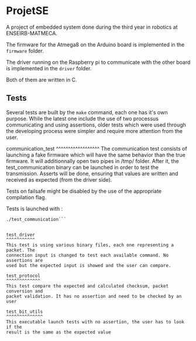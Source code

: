 ProjetSE
========

A project of embedded system done during the third year in robotics at
ENSEIRB-MATMECA.

The firmware for the Atmega8 on the Arduino board is implemented in the
`firmware` folder.

The driver running on the Raspberry pi to communicate with the other board is
implemented in the `driver` folder.

Both of them are written in C.


Tests
-----
Several tests are built by the `make` command, each one has it's own purpose.
While the latest one include the use of two processus communicating and using
assertions, older tests which were used through the developing process were
simpler and require more attention from the user.

communication_test
^^^^^^^^^^^^^^^^^^
The communication test consists of launching a fake firmware which will have
the same behavior than the true firmware. It will additionnally open two pipes
in /tmp/ folder. After it, the test_communication binary can be launched in
order to test the transmission. Asserts will be done, ensuring that values are
written and received as expected (from the driver side).

Tests on failsafe might be disabled by the use of the appropriate compilation
flag.

Tests is launched with :
```./fake_device &
./test_communication```


test_driver
^^^^^^^^^^^
This test is using various binary files, each one representing a packet. The
connection input is changed to test each available command. No assertions are
used but the expected input is showed and the user can compare.

test_protocol
^^^^^^^^^^^^^
This test compare the expected and calculated checksum, packet conversion and
packet validation. It has no assertion and need to be checked by an user

test_bit_utils
^^^^^^^^^^^^^^
This executable launch tests with no assertion, the user has to look if the
result is the same as the expected value